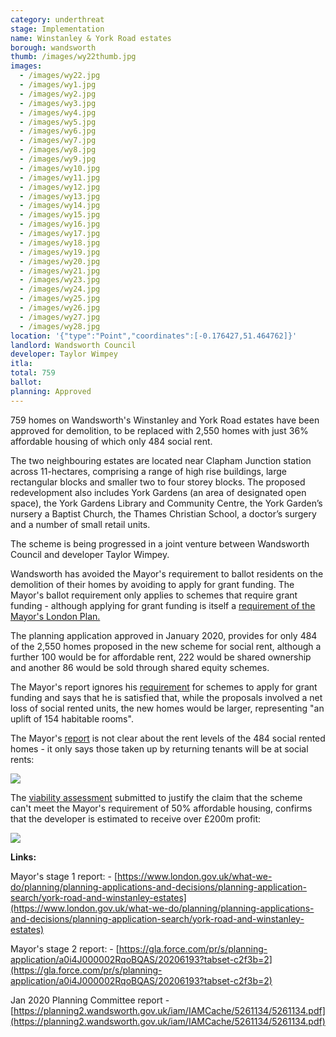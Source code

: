 ```yaml
---
category: underthreat
stage: Implementation 
name: Winstanley & York Road estates 
borough: wandsworth
thumb: /images/wy22thumb.jpg
images:
  - /images/wy22.jpg
  - /images/wy1.jpg
  - /images/wy2.jpg
  - /images/wy3.jpg
  - /images/wy4.jpg
  - /images/wy5.jpg
  - /images/wy6.jpg
  - /images/wy7.jpg
  - /images/wy8.jpg
  - /images/wy9.jpg
  - /images/wy10.jpg
  - /images/wy11.jpg
  - /images/wy12.jpg
  - /images/wy13.jpg
  - /images/wy14.jpg
  - /images/wy15.jpg
  - /images/wy16.jpg
  - /images/wy17.jpg
  - /images/wy18.jpg
  - /images/wy19.jpg
  - /images/wy20.jpg
  - /images/wy21.jpg
  - /images/wy23.jpg
  - /images/wy24.jpg
  - /images/wy25.jpg
  - /images/wy26.jpg
  - /images/wy27.jpg
  - /images/wy28.jpg
location: '{"type":"Point","coordinates":[-0.176427,51.464762]}'
landlord: Wandsworth Council
developer: Taylor Wimpey
itla:
total: 759
ballot:
planning: Approved
---
```

759 homes on Wandsworth's Winstanley and York Road estates have been approved for demolition, to be replaced with 2,550 homes with just 36% affordable housing of which only 484 social rent.

The two neighbouring estates are located near Clapham Junction station across 11-hectares, comprising a range of high rise buildings, large rectangular blocks and smaller two to four storey blocks. The proposed redevelopment also includes York Gardens (an area of designated open space), the York Gardens Library and Community Centre, the York Garden’s nursery a Baptist Church, the Thames Christian School, a doctor’s surgery and a number of small retail units.

The scheme is being progressed in a joint venture between Wandsworth Council and developer Taylor Wimpey.

Wandsworth has avoided the Mayor's requirement to ballot residents on the demolition of their homes by avoiding to apply for grant funding. The Mayor's ballot requirement only applies to schemes that require grant funding - although applying for grant funding is itself a [requirement of the Mayor's London Plan.](https://www.london.gov.uk/what-we-do/planning/london-plan/current-london-plan/london-plan-chapter-3/policy-312-negotiating)

The planning application approved in January 2020, provides for only 484 of the 2,550 homes proposed in the new scheme for social rent, although a further 100 would be for affordable rent, 222 would be shared ownership and another 86 would be sold through shared equity schemes.

The Mayor's report ignores his [requirement](https://www.london.gov.uk/what-we-do/planning/london-plan/current-london-plan/london-plan-chapter-3/policy-312-negotiating) for schemes to apply for grant funding and says that he is satisfied that, while the proposals involved a net loss of social rented units, the new homes would be larger, representing "an uplift of 154 habitable rooms".

The Mayor's [report](https://www.london.gov.uk/sites/default/files/public%3A//public%3A//PAWS/media_id_454975///york_road_and_winstanley_estates_report.pdf) is not clear about the rent levels of the 484 social rented homes - it only says those taken up by returning tenants will be at social rents:

<img src="/images/winstanleysr2.png" class="img-fluid rounded img-thumbnail">

The [viability assessment](https://planning2.wandsworth.gov.uk/iam/IAMCache/5121327/5121327.pdf) submitted to justify the claim that the scheme can't meet the Mayor's requirement of 50% affordable housing, confirms that the developer is estimated to receive over £200m profit:

<img src="/images/winstanleyprofit.png" class="img-fluid rounded img-thumbnail">

__Links:__

Mayor's stage 1 report: - [https://www.london.gov.uk/what-we-do/planning/planning-applications-and-decisions/planning-application-search/york-road-and-winstanley-estates](https://www.london.gov.uk/what-we-do/planning/planning-applications-and-decisions/planning-application-search/york-road-and-winstanley-estates)

Mayor's stage 2 report: - [https://gla.force.com/pr/s/planning-application/a0i4J000002RqoBQAS/20206193?tabset-c2f3b=2](https://gla.force.com/pr/s/planning-application/a0i4J000002RqoBQAS/20206193?tabset-c2f3b=2)

Jan 2020 Planning Committee report - [https://planning2.wandsworth.gov.uk/iam/IAMCache/5261134/5261134.pdf](https://planning2.wandsworth.gov.uk/iam/IAMCache/5261134/5261134.pdf)

